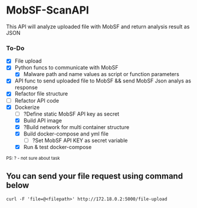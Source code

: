 # MobSF-ScanAPI

This API will analyze uploaded file with MobSF and return analysis result as JSON

### To-Do

- [x] File upload
- [x] Python funcs to communicate with MobSF
  - [x] Malware path and name values as script or function parameters 
- [x] API func to send uploaded file to MobSF && send MobSF Json analys as response
- [x] Refactor file structure
- [ ] Refactor API code
- [x] Dockerize
  - [ ] ?Define static MobSF API key as secret
  - [x] Build API image
  - [x] ?Build network for multi container structure
  - [x] Build docker-compose and yml file
    - [ ] ?Set MobSF API KEY as secret variable
  - [x] Run & test docker-compose
<sub>
PS: ? - not sure about task
</sub>

## You can send your file request using command below
```
curl -F 'file=@<filepath>' http://172.18.0.2:5000/file-upload 
```
